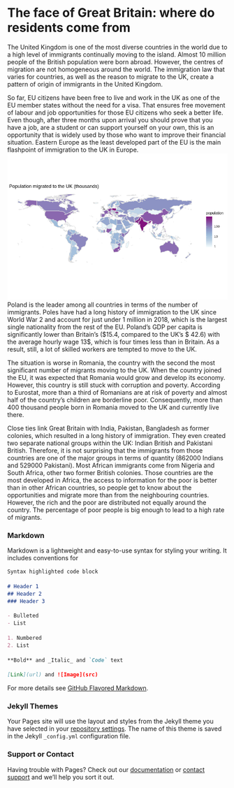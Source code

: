 # The face of Great Britain: where do residents come from

The United Kingdom is one of the most diverse countries in the world due to a high level of immigrants continually moving to the island. Almost 10 million people of the British population were born abroad. However, the centres of migration are not homogeneous around the world. The immigration law that varies for countries, as well as the reason to migrate to the UK, create a pattern of origin of immigrants in the United Kingdom.

So far, EU citizens have been free to live and work in the UK as one of the EU member states without the need for a visa. That ensures free movement of labour and job opportunities for those EU citizens who seek a better life. Even though, after three months upon arrival you should prove that you have a job, are a student or can support yourself on your own, this is an opportunity that is widely used by those who want to improve their financial situation. Eastern Europe as the least developed part of the EU is the main flashpoint of immigration to the UK in Europe. 
![Branching](https://github.com/bondmariia/bondmariia.github.io/blob/master/56737225_590475631454925_7109612734055972864_n.png)
Poland is the leader among all countries in terms of the number of immigrants. Poles have had a long history of immigration to the UK since World War 2 and account for just under 1 million in 2018, which is the largest single nationality from the rest of the EU. Poland’s GDP per capita is significantly lower than Britain’s ($15.4, compared to the UK’s $ 42.6) with the average hourly wage 13$, which is four times less than in Britain. As a result, still, a lot of skilled workers are tempted to move to the UK.

The situation is worse in Romania, the country with the second the most significant number of migrants moving to the UK. When the country joined the EU, it was expected that Romania would grow and develop its economy. However, this country is still stuck with corruption and poverty. According to Eurostat, more than a third of Romanians are at risk of poverty and almost half of the country’s children are borderline poor. Consequently, more than 400 thousand people born in Romania moved to the UK and currently live there.

Close ties link Great Britain with India, Pakistan, Bangladesh as former colonies, which resulted in a long history of immigration. They even created two separate national groups within the UK: Indian British and Pakistani British. Therefore, it is not surprising that the immigrants from those countries are one of the major groups in terms of quantity (862000 Indians and 529000 Pakistani). Most African immigrants come from Nigeria and South Africa, other two former British colonies. Those countries are the most developed in Africa, the access to information for the poor is better than in other African countries, so people get to know about the opportunities and migrate more than from the neighbouring countries. However, the rich and the poor are distributed not equally around the country. The percentage of poor people is big enough to lead to a high rate of migrants. 


### Markdown

Markdown is a lightweight and easy-to-use syntax for styling your writing. It includes conventions for

```markdown
Syntax highlighted code block

# Header 1
## Header 2
### Header 3

- Bulleted
- List

1. Numbered
2. List

**Bold** and _Italic_ and `Code` text

[Link](url) and ![Image](src)
```

For more details see [GitHub Flavored Markdown](https://guides.github.com/features/mastering-markdown/).

### Jekyll Themes

Your Pages site will use the layout and styles from the Jekyll theme you have selected in your [repository settings](https://github.com/bondmariia/bondmariia.github.io/settings). The name of this theme is saved in the Jekyll `_config.yml` configuration file.

### Support or Contact

Having trouble with Pages? Check out our [documentation](https://help.github.com/categories/github-pages-basics/) or [contact support](https://github.com/contact) and we’ll help you sort it out.
